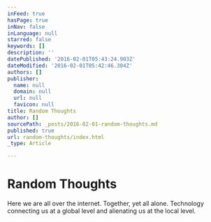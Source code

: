```yaml
---
inFeed: true
hasPage: true
inNav: false
inLanguage: null
starred: false
keywords: []
description: ''
datePublished: '2016-02-01T05:43:24.903Z'
dateModified: '2016-02-01T05:42:46.304Z'
authors: []
publisher:
  name: null
  domain: null
  url: null
  favicon: null
title: Random Thoughts
author: []
sourcePath: _posts/2016-02-01-random-thoughts.md
published: true
url: random-thoughts/index.html
_type: Article

---
```

# Random Thoughts

Here we are all over the internet. Together, yet all alone. Technology connecting us at a global level and alienating us at the local level.